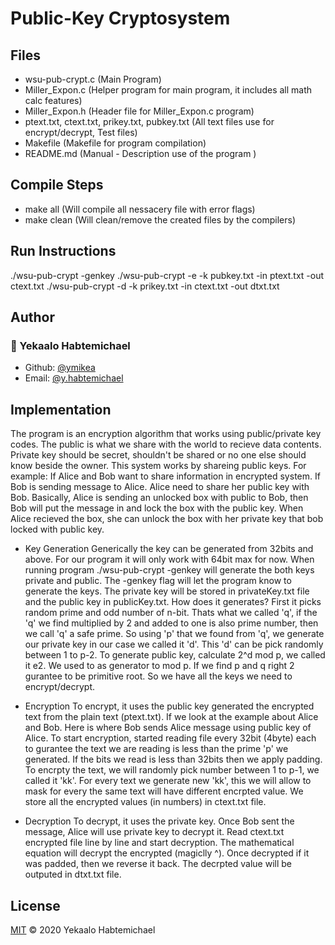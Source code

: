 # Public-Key Cryptosystem

## Files
- wsu-pub-crypt.c                                  (Main Program)
- Miller_Expon.c                                   (Helper program for main program, it includes all math calc features)
- Miller_Expon.h                                   (Header file for  Miller_Expon.c program)
- ptext.txt, ctext.txt, prikey.txt, pubkey.txt     (All text files use for encrypt/decrypt, Test files)
- Makefile                                         (Makefile for program compilation)
- README.md                                        (Manual - Description use of the program )

## Compile Steps
- make all          (Will compile all nessacery file with error flags)
- make clean        (Will clean/remove the created files by the compilers)


## Run Instructions
./wsu-pub-crypt -genkey
./wsu-pub-crypt -e -k pubkey.txt -in ptext.txt -out ctext.txt
./wsu-pub-crypt -d -k prikey.txt -in ctext.txt -out dtxt.txt


## Author
### 👤 Yekaalo Habtemichael
* Github: [@ymikea](https://github.com/ymikea)
* Email: [@y.habtemichael](y.habtemichael@wsu.edu)


## Implementation
The program is an encryption algorithm that works using public/private key codes. The public is what we share with the world to recieve data contents. Private key should be secret, shouldn't be shared or no one else should know beside the owner. This system works by shareing public keys. 
    For example: If Alice and Bob want to share information in encrypted system. If Bob is sending message to Alice. Alice need to share her public key with Bob. Basically, Alice is sending an unlocked box with public to Bob, then Bob will put the message in and lock the box with the public key. When Alice recieved the box, she can unlock the box with her private key that bob locked with public key. 
 
 * Key Generation
    Generically the key can be generated from 32bits and above. For our program it will only work with 64bit max for now. When running program ./wsu-pub-crypt -genkey will generate the both keys private and public. The -genkey flag will let the program know to generate the keys. The private key will be stored in privateKey.txt file and the public key in publicKey.txt. How does it generates? First it picks random prime and odd number of n-bit. Thats what we called 'q', if the 'q' we find multiplied by 2 and added to one is also prime number, then we call 'q' a safe prime. So using 'p' that we found from 'q', we generate our private key in our case we called it 'd'. This 'd' can be pick randomly between 1 to p-2. To generate public key, calculate 2^d mod p, we called it e2. We used to as generator to mod p. If we find p and q right 2 gurantee to be primitive root. So we have all the keys we need to encrypt/decrypt.

* Encryption
    To encrypt, it uses the public key generated the encrypted text from the plain text (ptext.txt). If we look at the example about Alice and Bob. Here is where Bob sends Alice message using public key of Alice. To start encryption, started reading file every 32bit (4byte) each to gurantee the text we are reading is less than the prime 'p' we generated. If the bits we read is less than 32bits then we apply padding. To encrpty the text, we will randomly pick number between 1 to p-1, we called it 'kk'. For every text we generate new 'kk', this we will allow to mask for every the same text will have different encrpted value. We store all the encrypted values (in numbers) in ctext.txt file. 

* Decryption
    To decrypt, it uses the private key. Once Bob sent the message, Alice will use private key to decrypt it. Read ctext.txt encrypted file line by line and start decryption. The mathematical equation will decrypt the encrypted (magiclly ^). Once decrypted if it was padded, then we reverse it back. The decrpted value will be outputed in dtxt.txt file.


## License
[MIT](https://choosealicense.com/licenses/mit/) &copy; 2020 Yekaalo Habtemichael 
